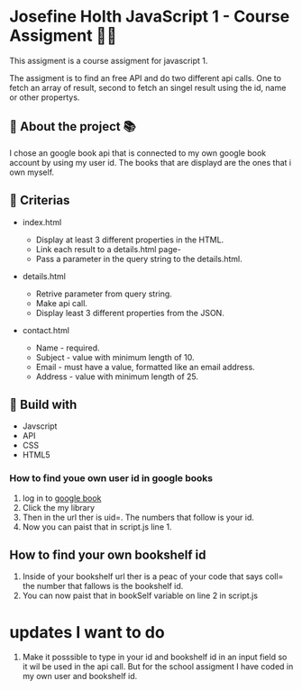 # Josefine Holth JavaScript 1 -  Course Assigment :woman_technologist:

This assigment is a course assigment for javascript 1. 

The assigment is to find an free API and do two different api calls. One to fetch an array of result, second to fetch an singel result using the id, name or other propertys. 

## :round_pushpin: About the project :books:
I chose an google book api that is connected to my own google book account by using my user id. The books that are displayd are the ones that i own myself.

## :round_pushpin: Criterias
- index.html
  - Display at least 3 different properties in the HTML. 
  - Link each result to a details.html page-
  - Pass a parameter in the query string to the details.html.

- details.html
  - Retrive parameter from query string.
  - Make api call.
  - Display least 3 different properties from the JSON. 

- contact.html
  - Name - required.
  - Subject - value with minimum length of 10.
  - Email - must have a value, formatted like an email address.
  - Address - value with minimum length of 25.

## :round_pushpin: Build with
- Javscript
- API
- CSS
- HTML5

### How to find youe own user id in google books
1. log in to [google book](https://books.google.no/)
2. Click the my library
3. Then in the url ther is uid=. The numbers that follow is your id. 
4. Now you can paist that in script.js line 1.

## How to find your own bookshelf id
1. Inside of your bookshelf url ther is a peac of your code that says coll= the number that fallows is the bookshelf id. 
2. You can now paist that in bookSelf variable on line 2 in script.js

# updates I want to do
1. Make it posssible to type in your id and bookshelf id in an input field so it wil be used in the api call. But for the school assigment I have coded in my own user and bookshelf id.
